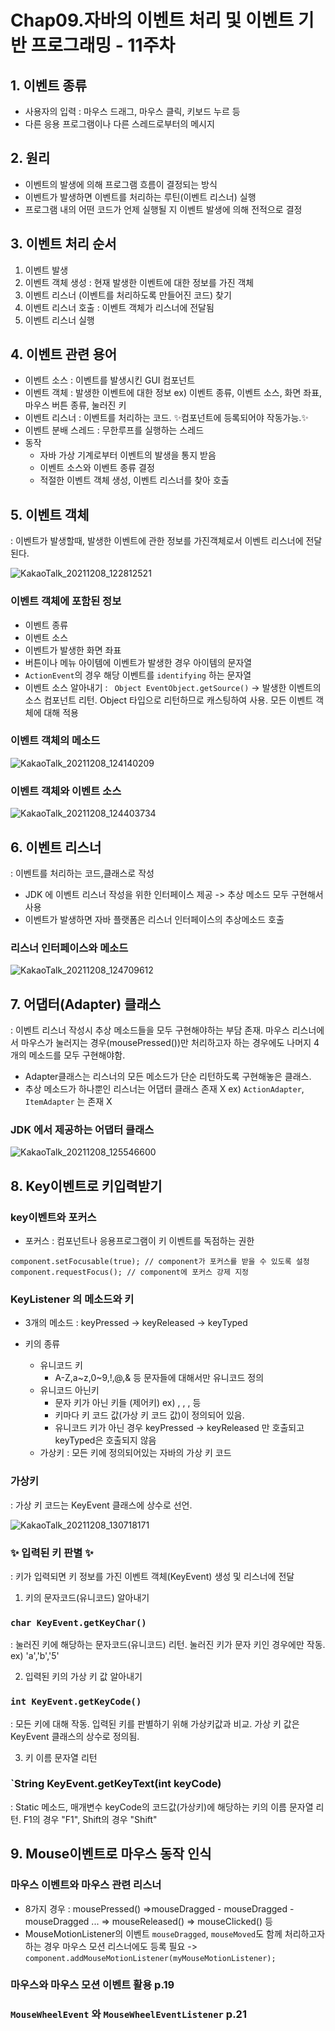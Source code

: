 # Chap09.자바의 이벤트 처리 및 이벤트 기반 프로그래밍  - 11주차

## 1. 이벤트 종류

- 사용자의 입력 : 마우스 드래그, 마우스 클릭, 키보드 누르 등
- 다른 응용 프로그램이나 다른 스레드로부터의 메시지

## 2. 원리

- 이벤트의 발생에 의해 프로그램 흐름이 결정되는 방식
- 이벤트가 발생하면 이벤트를 처리하는 루틴(이벤트 리스너) 실행
- 프로그램 내의 어떤 코드가 언제 실행될 지 이벤트 발생에 의해 전적으로 결정

## 3. 이벤트 처리 순서

1. 이벤트 발생
2. 이벤트 객체 생성 : 현재 발생한 이벤트에 대한 정보를 가진 객체
3. 이벤트 리스너 (이벤트를 처리하도록 만들어진 코드) 찾기
4. 이벤트 리스너 호출 : 이벤트 객체가 리스너에 전달됨
5. 이벤트 리스너 실행 


## 4. 이벤트 관련 용어

- 이벤트 소스 : 이벤트를 발생시킨 GUI 컴포넌트
- 이벤트 객체 : 발생한 이벤트에 대한 정보 ex) 이벤트 종류, 이벤트 소스, 화면 좌표, 마우스 버튼 종류, 눌러진 키
- 이벤트 리스너 : 이벤트를 처리하는 코드. ✨컴포넌트에 등록되어야 작동가능.✨
- 이벤트 분배 스레드 : 무한루프를 실행하는 스레드
 - 동작 
   - 자바 가상 기계로부터 이벤트의 발생을 통지 받음
   - 이벤트 소스와 이벤트 종류 결정
   - 적절한 이벤트 객체 생성, 이벤트 리스너를 찾아 호출
   
 ## 5. 이벤트 객체
 : 이벤트가 발생할때, 발생한 이벤트에 관한 정보를 가진객체로서 이벤트 리스너에 전달된다. 
 
 ![KakaoTalk_20211208_122812521](https://user-images.githubusercontent.com/86418674/145143652-8b13fcf1-7cbb-418d-9cc7-83b05d6c2fc6.jpg)

 
 ### 이벤트 객체에 포함된 정보
 
 - 이벤트 종류
 - 이벤트 소스
 - 이벤트가 발생한 화면 좌표
 - 버튼이나 메뉴 아이템에 이벤트가 발생한 경우 아이템의 문자열
 - `ActionEvent`의 경우 해당 이벤트를 `identifying` 하는 문자열
 - 이벤트 소스 알아내기 : ` Object EventObject.getSource()` -> 발생한 이벤트의 소스 컴포넌트 리턴. Object 타입으로 리턴하므로 캐스팅하여 사용. 모든 이벤트 객체에 대해 적용
 
### 이벤트 객체의 메소드

![KakaoTalk_20211208_124140209](https://user-images.githubusercontent.com/86418674/145144488-3e194f99-bea5-4dab-85a7-01e75aa20952.jpg)


### 이벤트 객체와 이벤트 소스
![KakaoTalk_20211208_124403734](https://user-images.githubusercontent.com/86418674/145144622-48ad853a-2906-47ee-a5c3-6eea3bc068f5.jpg)

## 6. 이벤트 리스너
: 이벤트를 처리하는 코드,클래스로 작성

- JDK 에 이벤트 리스너 작성을 위한 인터페이스 제공 -> 추상 메소드 모두 구현해서 사용
- 이벤트가 발생하면 자바 플랫폼은 리스너 인터페이스의 추상메소드 호출

### 리스너 인터페이스와 메소드

![KakaoTalk_20211208_124709612](https://user-images.githubusercontent.com/86418674/145144870-9d0c8073-fee4-426a-b3ee-17c65091f0d5.jpg)

## 7. 어댑터(Adapter) 클래스
: 이벤트 리스너 작성시 추상 메소드들을 모두 구현해야하는 부담 존재. 마우스 리스너에서 마우스가 눌러지는 경우(mousePressed())만 처리하고자 하는 경우에도 나머지 4개의 메소드를 모두 구현해야함.
- Adapter클래스는 리스너의 모든 메소드가 단순 리턴하도록 구현해놓은 클래스.
- 추상 메소드가 하나뿐인 리스너는 어댑터 클래스 존재 X ex) `ActionAdapter`, `ItemAdapter` 는 존재 X


### JDK 에서 제공하는 어댑터 클래스

![KakaoTalk_20211208_125546600](https://user-images.githubusercontent.com/86418674/145145648-bbfdb06f-e625-4f3e-b857-c8bd130ce8d2.jpg)


## 8. Key이벤트로 키입력받기

### key이벤트와 포커스
- 포커스 : 컴포넌트나 응용프로그램이 키 이벤트를 독점하는 권한
```
component.setFocusable(true); // component가 포커스를 받을 수 있도록 설정
component.requestFocus(); // component에 포커스 강제 지정
```


### KeyListener 의 메소드와 키 

- 3개의 메소드 : keyPressed -> keyReleased -> keyTyped

- 키의 종류
  - 유니코드 키
    - A-Z,a~z,0~9,!,@,& 등 문자들에 대해서만 유니코드 정의
  - 유니코드 아닌키
    - 문자 키가 아닌 키들 (제어키) ex) <Home> ,<Up> ,<Shift> , <F5> 등
    - 키마다 키 코드 값(가상 키 코드 값)이 정의되어 있음.
    - 유니코드 키가 아닌 경우  keyPressed -> keyReleased 만 호출되고 keyTyped은 호출되지 않음
  - 가상키 
 : 모든 키에 정의되어있는 자바의 가상 키 코드
 
 
### 가상키
 : 가상 키 코드는 KeyEvent 클래스에 상수로 선언.
 
 ![KakaoTalk_20211208_130718171](https://user-images.githubusercontent.com/86418674/145146644-38f50b5d-359a-4f44-ba12-c33888ebfe31.jpg)
 
 
 ### ✨ 입력된 키 판별 ✨
 : 키가 입력되면 키 정보를 가진 이벤트 객체(KeyEvent) 생성 및 리스너에 전달 
 
 1. 키의 문자코드(유니코드) 알아내기
 ### `char KeyEvent.getKeyChar()` 
 : 눌러진 키에 해당하는 문자코드(유니코드) 리턴. 눌러진 키가 문자 키인 경우에만 작동. ex) 'a','b','5' 
 
 2. 입력된 키의 가상 키 값 알아내기 
 ### `int KeyEvent.getKeyCode()` 
 : 모든 키에 대해 작동. 입력된 키를 판별하기 위해 가상키값과 비교. 가상 키 값은 KeyEvent 클래스의 상수로 정의됨.
 
 3. 키 이름 문자열 리턴 
 ### `String KeyEvent.getKeyText(int keyCode) 
 : Static 메소드, 매개변수 keyCode의 코드값(가상키)에 해당하는 키의 이름 문자열 리턴. 
 F1의 경우 "F1", Shift의 경우 "Shift"
 

## 9. Mouse이벤트로 마우스 동작 인식

 ### 마우스 이벤트와 마우스 관련 리스너 
 - 8가지 경우 : mousePressed() =>mouseDragged - mouseDragged -mouseDragged ... => mouseReleased() => mouseClicked()  등
 - MouseMotionListener의 이벤트 `mouseDragged`, `mouseMoved`도 함께 처리하고자하는 경우 마우스 모션 리스너에도 등록 필요 
 -> `component.addMouseMotionListener(myMouseMotionListener);`
 
 ### 마우스와 마우스 모션 이벤트 활용 p.19
 
 ### `MouseWheelEvent` 와  `MouseWheelEventListener` p.21
 
 
 
